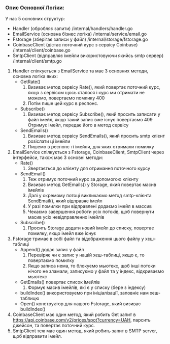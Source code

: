 ### Опис Основної Логіки:
У нас 5 основних структур: 
- Handler (обробляє запити) /internal/handlers/handler.go
- EmailService (основна бізнес логіка) /internal/service/email.go
- Fstorage (зберігає записи у файл) /internal/storage/fstorage.go
- CoinbaseClient (дістає поточний курс з сервісу Coinbase) /internal/client/coinbase.go
- SmtpClient (відправляє імейли використовуючи якийсь smtp сервер) /internal/client/smtp.go


1) Handler спілкується з EmailService та має 3 основних методи, основна логіка яких:
   - GetRate() 
     1) Визиває метод сервісу Rate(), який повертає поточний курс, якщо з сервісом щось сталося і курс ми отримати не можемо, повертаємо помлику 400
     2) Потім пише цей курс в респонс. 
   - Subscribe()
     1) Визиває метод сервісу Subscribe(), який просить записати у файл імейл, якщо такий запис вже існує повертаємо 409
   Отримує імейл, передає його в метод сервісу 
   - SendEmails()
     1) Визиває метод сервісу SendEmails(), який просить smtp клієнт розіслати ці імейли
     2) Пишемо в респонс ті імейли, для яких отримали помилку
2) EmailService спілкується з Fstorage, CoinbaseClient, SmtpClient через інтерфейси, також має 3 основні методи:
   - Rate()
     1) Звертається до клієнту для отримання поточного курсу
   - SendEmail()
     1) Теж отримує поточний курс за допомогою клієнту
     2) Визиває метод GetEmails() у Storage, який повертає масив імейлів
     3) Далі у окремому потоці викликаємо метод smtp-клієнта SendEmail(), який відправяє імейл
     4) У разі помилки при відправлені додаємо імейл в массив
     5) Чекаємо завершення роботи усіх потоків, щоб повернути масив усіх невідправлених імейлів
   - Subscribe()
     1) Просить Storage додати новий імейл до списку, повертає помилку, якщо імейл вже існує
3) Fstorage тримає в собі файл та відображення цього файлу у хєш-таблиці
    - Append() додає запис у файл
      1) Перевіряє чи є запис у нашій хєш-таблиці, якщо є, то повертаємо помилку
      2) Якщо записа нема, то блокуємо мьютекс, щоб інші потоки нічого не зламали, записуємо у файл та у індекс, відкриваємо мьютекс
    - GetEmails() повертає список імейлів
      1) Формує масив імейлів, які є у списку (бере з індексу)
    - buildIndex() використовуємо при ініціалізації, заповніє нам хєш-таблицю
    - Open() конструктор для нашого Fstorage, який визиває buildIndex()
4) CoinbaseClient має один метод, який робить Get запит в https://api.coinbase.com/v2/prices/spot?currency=UAH, парсить джейсон, та повертає поточний курс.
5) SmtpClient теж має один метод, який робить запит в SMTP server, щоб відправити імейл.
   
